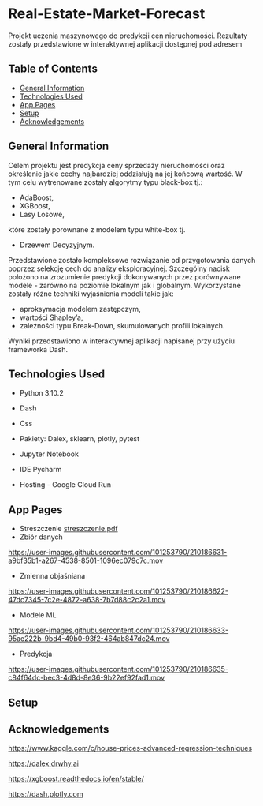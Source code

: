 # Real-Estate-Market-Forecast
Projekt uczenia maszynowego do predykcji cen nieruchomości. 
Rezultaty zostały przedstawione w interaktywnej aplikacji dostępnej pod adresem

## Table of Contents
* [General Information](#general-information)
* [Technologies Used](#technologies-used)
* [App Pages](#app-pages)
* [Setup](#setup)
* [Acknowledgements](#Acknowledgements)

## General Information

Celem projektu jest predykcja ceny sprzedaży nieruchomości oraz określenie jakie cechy najbardziej oddziałują na jej końcową wartość. 
W tym celu wytrenowane zostały algorytmy typu black-box tj.:
* AdaBoost,
* XGBoost,
* Lasy Losowe,

które zostały porównane z modelem typu white-box tj. 
* Drzewem Decyzyjnym. 

Przedstawione zostało kompleksowe rozwiązanie od przygotowania danych poprzez selekcję cech do analizy eksploracyjnej. Szczególny nacisk położono na zrozumienie predykcji dokonywanych przez porównywane modele - zarówno na poziomie lokalnym jak i globalnym. Wykorzystane zostały różne techniki wyjaśnienia modeli takie jak: 
* aproksymacja modelem zastępczym,
* wartości Shapley’a,
* zależności typu Break-Down, skumulowanych profili lokalnych.

Wyniki przedstawiono w interaktywnej aplikacji napisanej przy użyciu frameworka Dash.

## Technologies Used
* Python 3.10.2

* Dash

* Css

* Pakiety: Dalex, sklearn, plotly, pytest

* Jupyter Notebook

* IDE Pycharm

* Hosting - Google Cloud Run

## App Pages
* Streszczenie 
[streszczenie.pdf](https://github.com/it4datascience/Real-Estate-Market-Forecast/files/10329583/streszczenie.pdf)
* Zbiór danych


https://user-images.githubusercontent.com/101253790/210186631-a9bf35b1-a267-4538-8501-1096ec079c7c.mov


* Zmienna objaśniana

https://user-images.githubusercontent.com/101253790/210186622-47dc7345-7c2e-4872-a638-7b7d88c2c2a1.mov



* Modele ML


https://user-images.githubusercontent.com/101253790/210186633-95ae222b-9bd4-49b0-93f2-464ab847dc24.mov


* Predykcja


https://user-images.githubusercontent.com/101253790/210186635-c84f64dc-bec3-4d8d-8e36-9b22ef92fad1.mov



## Setup

## Acknowledgements
https://www.kaggle.com/c/house-prices-advanced-regression-techniques

https://dalex.drwhy.ai

https://xgboost.readthedocs.io/en/stable/

https://dash.plotly.com
